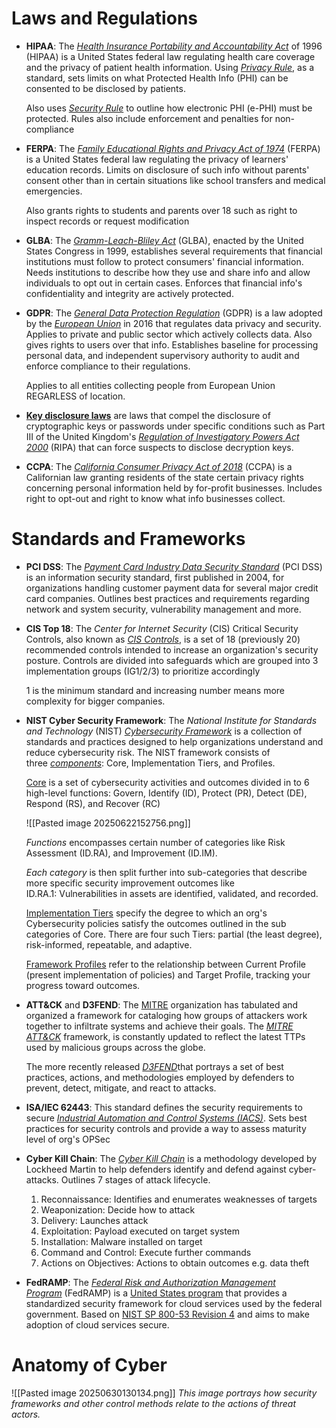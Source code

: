 # Laws and Regulations

- **HIPAA**: The [_Health Insurance Portability and Accountability Act_](https://www.cdc.gov/phlp/publications/topic/hipaa.html) of 1996 (HIPAA) is a United States federal law regulating health care coverage and the privacy of patient health information.
	Using [_Privacy Rule_](https://www.hhs.gov/hipaa/for-professionals/privacy/laws-regulations/index.html), as a standard, sets limits on what Protected Health Info (PHI) can be consented to be disclosed by patients.
	
	Also uses [_Security Rule_](https://www.hhs.gov/hipaa/for-professionals/security/laws-regulations/index.html) to outline how electronic PHI (e-PHI) must be protected. Rules also include enforcement and penalties for non-compliance

- **FERPA**: The [_Family Educational Rights and Privacy Act of 1974_](https://studentprivacy.ed.gov/faq/what-ferpa) (FERPA) is a United States federal law regulating the privacy of learners' education records.
	Limits on disclosure of such info without parents' consent other than in certain situations like school transfers and medical emergencies.
	
	Also grants rights to students and parents over 18 such as right to inspect records or request modification

- **GLBA**: The [_Gramm-Leach-Bliley Act_](https://www.fdic.gov/resources/bankers/affordable-mortgage-lending-center/glba.html) (GLBA), enacted by the United States Congress in 1999, establishes several requirements that financial institutions must follow to protect consumers' financial information.
	Needs institutions to describe how they use and share info and allow individuals to opt out in certain cases. Enforces that financial info's confidentiality and integrity are actively protected.

- **GDPR**: The [_General Data Protection Regulation_](https://gdpr.eu/what-is-gdpr/) (GDPR) is a law adopted by the [_European Union_](https://eur-lex.europa.eu/legal-content/EN/LSU/?uri=uriserv:OJ.L_.2016.119.01.0001.01.ENG) in 2016 that regulates data privacy and security.
	Applies to private and public sector which actively collects data. Also gives rights to users over that info. Establishes baseline for processing personal data, and independent supervisory authority to audit and enforce compliance to their regulations.
	
	Applies to all entities collecting people from European Union REGARLESS of location.

- [**Key disclosure laws**](https://en.wikipedia.org/wiki/Key_disclosure_law) are laws that compel the disclosure of cryptographic keys or passwords under specific conditions such as Part III of the United Kingdom's [_Regulation of Investigatory Powers Act 2000_](https://wiki.openrightsgroup.org/wiki/Regulation_of_Investigatory_Powers_Act_2000/Part_III) (RIPA) that can force suspects to disclose decryption keys. 
- **CCPA**: The [_California Consumer Privacy Act of 2018_](https://oag.ca.gov/privacy/ccpa) (CCPA) is a Californian law granting residents of the state certain privacy rights concerning personal information held by for-profit businesses.
	Includes right to opt-out and right to know what info businesses collect.

# Standards and Frameworks

- **PCI DSS**: The [_Payment Card Industry Data Security Standard_](https://docs-prv.pcisecuritystandards.org/PCI%20DSS/Supporting%20Document/PCI_DSS-QRG-v3_2_1.pdf) (PCI DSS) is an information security standard, first published in 2004, for organizations handling customer payment data for several major credit card companies.
	Outlines best practices and requirements regarding network and system security, vulnerability management and more.

- **CIS Top 18**: The _Center for Internet Security_ (CIS) Critical Security Controls, also known as [_CIS Controls_](https://www.cisecurity.org/controls/cis-controls-list), is a set of 18 (previously 20) recommended controls intended to increase an organization's security posture.
	Controls are divided into safeguards which are grouped into 3 implementation groups (IG1/2/3) to prioritize accordingly
	
	1 is the minimum standard and increasing number means more complexity for bigger companies.

- **NIST Cyber Security Framework**: The _National Institute for Standards and Technology_ (NIST) [_Cybersecurity Framework_](https://www.nist.gov/industry-impacts/cybersecurity-framework) is a collection of standards and practices designed to help organizations understand and reduce cybersecurity risk.
	The NIST framework consists of three [_components_](https://www.nist.gov/cyberframework/online-learning/components-framework): Core, Implementation Tiers, and Profiles. 
	
	<u>Core</u> is a set of cybersecurity activities and outcomes divided in to 6 high-level functions: Govern, Identify (ID), Protect (PR), Detect (DE), Respond (RS), and Recover (RC)
	
	![[Pasted image 20250622152756.png]] 
	
	*Functions* encompasses certain number of categories like Risk Assessment (ID.RA), and Improvement (ID.IM).
	
	*Each category* is then split further into sub-categories that describe more specific security improvement outcomes like ID.RA.1: Vulnerabilities in assets are identified, validated, and recorded.
	
	<u>Implementation Tiers</u> specify the degree to which an org's Cybersecurity policies satisfy the outcomes outlined in the sub categories of Core. There are four such Tiers: partial (the least degree), risk-informed, repeatable, and adaptive.
	
	<u>Framework Profiles</u> refer to the relationship between Current Profile (present implementation of policies) and Target Profile, tracking your progress toward outcomes.

- **ATT&CK** and **D3FEND**: The [MITRE](https://www.mitre.org/) organization has tabulated and organized a framework for cataloging how groups of attackers work together to infiltrate systems and achieve their goals.
	The [_MITRE ATT&CK_](https://attack.mitre.org/) framework, is constantly updated to reflect the latest TTPs used by malicious groups across the globe.
	
	The more recently released [_D3FEND_](https://d3fend.mitre.org/)that portrays a set of best practices, actions, and methodologies employed by defenders to prevent, detect, mitigate, and react to attacks.

- **ISA/IEC 62443**: This standard defines the security requirements to secure [_Industrial Automation and Control Systems (IACS)_](https://www.rockwellautomation.com/en-us/capabilities/industrial-automation-control.html).
	Sets best practices for security controls and provide a way to assess maturity level of org's OPSec

- **Cyber Kill Chain**: The [_Cyber Kill Chain_](https://www.lockheedmartin.com/en-us/capabilities/cyber/cyber-kill-chain.html) is a methodology developed by Lockheed Martin to help defenders identify and defend against cyber-attacks. Outlines 7 stages of attack lifecycle.
	1. Reconnaissance: Identifies and enumerates weaknesses of targets
	2. Weaponization: Decide how to attack
	3. Delivery: Launches attack
	4. Exploitation: Payload executed on target system
	5. Installation: Malware installed on target
	6. Command and Control: Execute further commands
	7. Actions on Objectives: Actions to obtain outcomes e.g. data theft

- **FedRAMP**: The [_Federal Risk and Authorization Management Program_](https://www.fedramp.gov/program-basics/) (FedRAMP) is a [United States program](https://www.gsa.gov/technology/government-it-initiatives/fedramp) that provides a standardized security framework for cloud services used by the federal government.
	Based on [NIST SP 800-53 Revision 4](https://csrc.nist.gov/pubs/sp/800/53/r4/upd3/final) and aims to make adoption of cloud services secure.

# Anatomy of Cyber

![[Pasted image 20250630130134.png]]
*This image portrays how security frameworks and other control methods relate to the actions of threat actors.*

